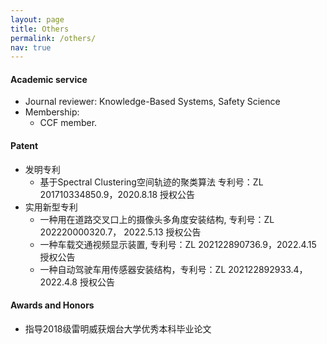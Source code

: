 ```yaml
---
layout: page
title: Others
permalink: /others/
nav: true
---
```


#### Academic service

- Journal reviewer: Knowledge-Based Systems, Safety Science
- Membership: 
  - CCF member.

#### Patent
- 发明专利
	- 基于Spectral Clustering空间轨迹的聚类算法  专利号：ZL 201710334850.9，2020.8.18 授权公告
- 实用新型专利
	- 一种用在道路交叉口上的摄像头多角度安装结构, 专利号：ZL 202220000320.7， 2022.5.13 授权公告
    - 一种车载交通视频显示装置, 专利号：ZL 202122890736.9，2022.4.15 授权公告
    - 一种自动驾驶车用传感器安装结构，专利号：ZL 202122892933.4，2022.4.8 授权公告



#### Awards and Honors
- 指导2018级雷明威获烟台大学优秀本科毕业论文


